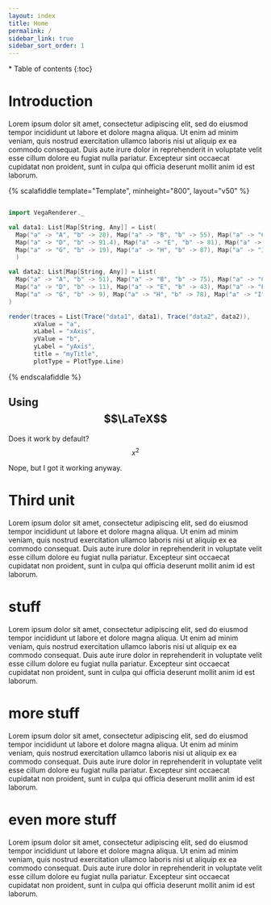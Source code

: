 ```yaml
---
layout: index
title: Home
permalink: /
sidebar_link: true
sidebar_sort_order: 1
---
```


<div id="toc-wrapper" markdown="1">
* Table of contents
{:toc}
</div>

# Introduction
Lorem ipsum dolor sit amet, consectetur adipiscing elit, sed do eiusmod tempor incididunt ut labore et dolore magna aliqua. Ut enim ad minim veniam, quis nostrud exercitation ullamco laboris nisi ut aliquip ex ea commodo consequat. Duis aute irure dolor in reprehenderit in voluptate velit esse cillum dolore eu fugiat nulla pariatur. Excepteur sint occaecat cupidatat non proident, sunt in culpa qui officia deserunt mollit anim id est laborum.


{% scalafiddle template="Template", minheight="800", layout="v50" %}
```scala

import VegaRenderer._

val data1: List[Map[String, Any]] = List(
  Map("a" -> "A", "b" -> 28), Map("a" -> "B", "b" -> 55), Map("a" -> "C", "b" -> 43),
  Map("a" -> "D", "b" -> 91.4), Map("a" -> "E", "b" -> 81), Map("a" -> "F", "b" -> 53),
  Map("a" -> "G", "b" -> 19), Map("a" -> "H", "b" -> 87), Map("a" -> "I", "b" -> 52)
  )

val data2: List[Map[String, Any]] = List(
  Map("a" -> "A", "b" -> 51), Map("a" -> "B", "b" -> 75), Map("a" -> "C", "b" -> 14),
  Map("a" -> "D", "b" -> 11), Map("a" -> "E", "b" -> 43), Map("a" -> "F", "b" -> 33),
  Map("a" -> "G", "b" -> 9), Map("a" -> "H", "b" -> 78), Map("a" -> "I", "b" -> 72)
)

render(traces = List(Trace("data1", data1), Trace("data2", data2)),
       xValue = "a",
       xLabel = "xAxis",
       yValue = "b",
       yLabel = "yAxis",
       title = "myTitle",
       plotType = PlotType.Line)
```
{% endscalafiddle %}

## Using $$\LaTeX$$

Does it work by default? $$x^2$$

Nope, but I got it working anyway.

# Third unit

Lorem ipsum dolor sit amet, consectetur adipiscing elit, sed do eiusmod tempor incididunt ut labore et dolore magna aliqua. Ut enim ad minim veniam, quis nostrud exercitation ullamco laboris nisi ut aliquip ex ea commodo consequat. Duis aute irure dolor in reprehenderit in voluptate velit esse cillum dolore eu fugiat nulla pariatur. Excepteur sint occaecat cupidatat non proident, sunt in culpa qui officia deserunt mollit anim id est laborum.

# stuff
Lorem ipsum dolor sit amet, consectetur adipiscing elit, sed do eiusmod tempor incididunt ut labore et dolore magna aliqua. Ut enim ad minim veniam, quis nostrud exercitation ullamco laboris nisi ut aliquip ex ea commodo consequat. Duis aute irure dolor in reprehenderit in voluptate velit esse cillum dolore eu fugiat nulla pariatur. Excepteur sint occaecat cupidatat non proident, sunt in culpa qui officia deserunt mollit anim id est laborum.

# more stuff
Lorem ipsum dolor sit amet, consectetur adipiscing elit, sed do eiusmod tempor incididunt ut labore et dolore magna aliqua. Ut enim ad minim veniam, quis nostrud exercitation ullamco laboris nisi ut aliquip ex ea commodo consequat. Duis aute irure dolor in reprehenderit in voluptate velit esse cillum dolore eu fugiat nulla pariatur. Excepteur sint occaecat cupidatat non proident, sunt in culpa qui officia deserunt mollit anim id est laborum.

# even more stuff
Lorem ipsum dolor sit amet, consectetur adipiscing elit, sed do eiusmod tempor incididunt ut labore et dolore magna aliqua. Ut enim ad minim veniam, quis nostrud exercitation ullamco laboris nisi ut aliquip ex ea commodo consequat. Duis aute irure dolor in reprehenderit in voluptate velit esse cillum dolore eu fugiat nulla pariatur. Excepteur sint occaecat cupidatat non proident, sunt in culpa qui officia deserunt mollit anim id est laborum.
